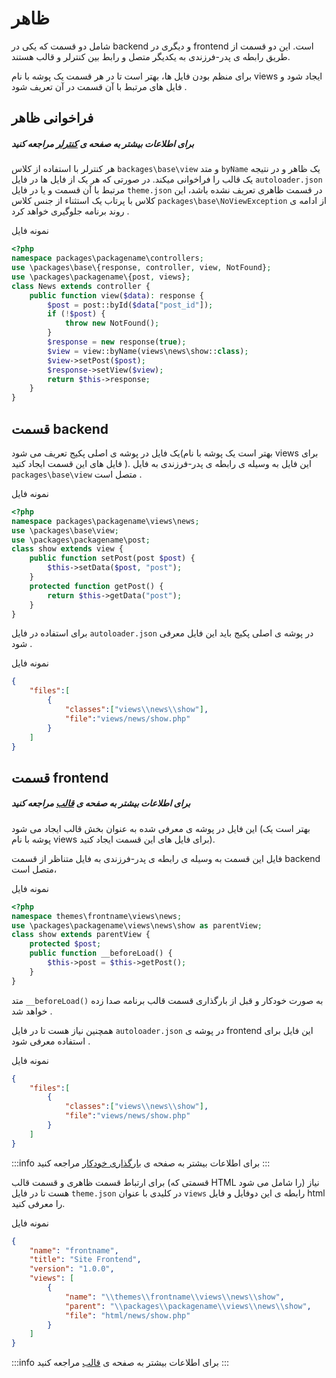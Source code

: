 # ظاهر
شامل دو قسمت که یکی در backend و  دیگری در frontend است. این دو قسمت از طریق رابطه ی پدر-فرزندی به یکدیگر متصل و رابط بین کنترلر و قالب  هستند.

برای منظم بودن فایل ها، بهتر است تا در هر قسمت یک پوشه با نام views ایجاد شود و فایل های مرتبط با آن قسمت در آن تعریف شود .

## فراخوانی ظاهر
##### برای اطلاعات بیشتر به صفحه ی [کنترلر](controller.md) مراجعه کنید
هر کنترلر با استفاده از کلاس `backages\base\view` و متد `byName`  یک ظاهر و در نتیجه یک قالب را فراخوانی میکند. در صورتی که هر یک از فایل ها در فایل `autoloader.json` مرتبط با آن قسمت و یا در فایل `theme.json` در قسمت ظاهری تعریف نشده باشد، این کلاس با پرتاب یک استثناء از جنس کلاس `packages\base\NoViewException` از ادامه ی روند برنامه جلوگیری خواهد کرد .

نمونه فایل
```php
<?php
namespace packages\packagename\controllers;
use \packages\base\{response, controller, view, NotFound};
use \packages\packagename\{post, views};
class News extends controller {
	public function view($data): response {
        $post = post::byId($data["post_id"]);
        if (!$post) {
            throw new NotFound();
        }
        $response = new response(true);
        $view = view::byName(views\news\show::class);
        $view->setPost($post);
        $response->setView($view);
        return $this->response;
    }
}
```

## قسمت backend 
یک فایل در پوشه ی اصلی پکیج تعریف می شود(بهتر است یک پوشه با نام views برای فایل های این قسمت ایجاد کنید
). این فایل به وسیله ی رابطه ی پدر-فرزندی به فایل `packages\base\view` متصل است .

نمونه فایل
```php
<?php
namespace packages\packagename\views\news;
use \packages\base\view;
use \packages\packagename\post;
class show extends view {
    public function setPost(post $post) {
        $this->setData($post, "post");
    }
    protected function getPost() {
        return $this->getData("post");
    }
}
```
برای استفاده در فایل `autoloader.json` در پوشه ی اصلی پکیج باید این فایل معرفی شود .

نمونه فایل 
```json
{
    "files":[
        {
            "classes":["views\\news\\show"],
            "file":"views/news/show.php"
        }
    ]
}
```
## قسمت frontend
##### برای اطلاعات بیشتر به صفحه ی [قالب](frontend.md) مراجعه کنید
این فایل در پوشه ی معرفی شده به عنوان بخش قالب ایجاد می شود (بهتر است یک پوشه با نام views برای فایل های این قسمت ایجاد کنید).

فایل این قسمت به وسیله ی رابطه ی پدر-فرزندی به فایل متناظر از قسمت backend متصل است،

نمونه فایل
```php
<?php
namespace themes\frontname\views\news;
use \packages\packagename\views\news\show as parentView;
class show extends parentView {
    protected $post;
    public function __beforeLoad() {
        $this->post = $this->getPost();
    }
}
```
متد `__beforeLoad()` به صورت خودکار و قبل از بارگذاری قسمت قالب برنامه صدا زده خواهد شد .

همچنین نیاز هست تا در فایل `autoloader.json` در پوشه ی frontend این فایل برای استفاده معرفی شود .

نمونه فایل
```json
{
	"files":[
		{
			"classes":["views\\news\\show"],
			"file":"views/news/show.php"
		}
	]
}
```

:::info
برای اطلاعات بیشتر به صفحه ی [بارگذاری خودکار](autoloader.md) مراجعه کنید
:::

برای ارتباط قسمت ظاهری و قسمت قالب (قسمتی که HTML را شامل می شود) نیاز هست تا در فایل  `theme.json` در کلیدی با عنوان `views`  رابطه ی این دوفایل و فایل html را معرفی کنید.

نمونه فایل
```json
{
    "name": "frontname",
    "title": "Site Frontend",
    "version": "1.0.0",
    "views": [
        {
            "name": "\\themes\\frontname\\views\\news\\show",
            "parent": "\\packages\\packagename\\views\\news\\show",
            "file": "html/news/show.php"
        }
    ]
}
```

:::info
برای اطلاعات بیشتر به صفحه ی [قالب](frontend.md) مراجعه کنید
:::

